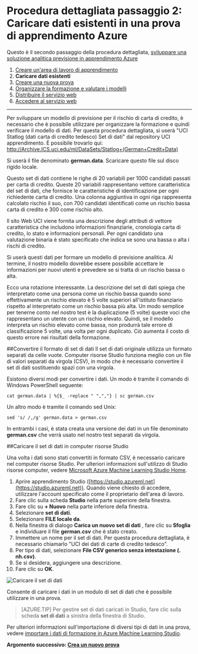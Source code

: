 <properties
    pageTitle="Passaggio 2: Caricare dati in una prova di apprendimento | Microsoft Azure"
    description="Passaggio 2 di sviluppare una procedura dettagliata soluzione stima: Upload archiviata dati pubblici Azure Machine Learning Studio."
    services="machine-learning"
    documentationCenter=""
    authors="garyericson"
    manager="jhubbard"
    editor="cgronlun"/>

<tags
    ms.service="machine-learning"
    ms.workload="tbd"
    ms.tgt_pltfrm="na"
    ms.devlang="na"
    ms.topic="article"
    ms.date="09/16/2016" 
    ms.author="garye"/>


# <a name="walkthrough-step-2-upload-existing-data-into-an-azure-machine-learning-experiment"></a>Procedura dettagliata passaggio 2: Caricare dati esistenti in una prova di apprendimento Azure

Questo è il secondo passaggio della procedura dettagliata, [sviluppare una soluzione analitica previsione in apprendimento Azure](machine-learning-walkthrough-develop-predictive-solution.md)


1.  [Creare un'area di lavoro di apprendimento](machine-learning-walkthrough-1-create-ml-workspace.md)
2.  **Caricare dati esistenti**
3.  [Creare una nuova prova](machine-learning-walkthrough-3-create-new-experiment.md)
4.  [Organizzare la formazione e valutare i modelli](machine-learning-walkthrough-4-train-and-evaluate-models.md)
5.  [Distribuire il servizio web](machine-learning-walkthrough-5-publish-web-service.md)
6.  [Accedere al servizio web](machine-learning-walkthrough-6-access-web-service.md)

----------

Per sviluppare un modello di previsione per il rischio di carta di credito, è necessario che è possibile utilizzare per organizzare la formazione e quindi verificare il modello di dati. Per questa procedura dettagliata, si userà "UCI Statlog (dati carta di credito tedesco) Set di dati" dal repository UCI apprendimento. È possibile trovarlo qui:  
<a href="http://archive.ics.uci.edu/ml/datasets/Statlog+(German+Credit+Data)">http://Archive.ICS.uci.edu/ml/DataSets/Statlog+(German+Credit+Data)</a>

Si userà il file denominato **german.data**. Scaricare questo file sul disco rigido locale.  

Questo set di dati contiene le righe di 20 variabili per 1000 candidati passati per carta di credito. Queste 20 variabili rappresentano vettore caratteristica del set di dati, che fornisce le caratteristiche di identificazione per ogni richiedente carta di credito. Una colonna aggiuntiva in ogni riga rappresenta calcolato rischio il suo, con 700 candidati identificati come un rischio bassa carta di credito e 300 come rischio alto.

Il sito Web UCI viene fornita una descrizione degli attributi di vettore caratteristica che includono informazioni finanziarie, cronologia carta di credito, lo stato e informazioni personali. Per ogni candidato una valutazione binaria è stato specificato che indica se sono una bassa o alta i rischi di credito.  

Si userà questi dati per formare un modello di previsione analitica. Al termine, il nostro modello dovrebbe essere possibile accettare le informazioni per nuovi utenti e prevedere se si tratta di un rischio bassa o alta.  

Ecco una rotazione interessante. La descrizione del set di dati spiega che interpretato come una persona come un rischio bassa quando sono effettivamente un rischio elevato è 5 volte superiori all'istituto finanziario rispetto al interpretato come un rischio bassa più alta. Un modo semplice per tenerne conto nel nostro test è la duplicazione (5 volte) queste voci che rappresentano un utente con un rischio elevato. Quindi, se il modello interpreta un rischio elevato come bassa, non produrrà tale errore di classificazione 5 volte, una volta per ogni duplicato. Ciò aumenta il costo di questo errore nei risultati della formazione.  

##<a name="convert-the-dataset-format"></a>Convertire il formato di set di dati
Il set di dati originale utilizza un formato separati da celle vuote. Computer risorse Studio funziona meglio con un file di valori separati da virgola (CSV), in modo che è necessario convertire il set di dati sostituendo spazi con una virgola.  

Esistono diversi modi per convertire i dati. Un modo è tramite il comando di Windows PowerShell seguente:   

    cat german.data | %{$_ -replace " ",","} | sc german.csv  

Un altro modo è tramite il comando sed Unix:  

    sed 's/ /,/g' german.data > german.csv  

In entrambi i casi, è stata creata una versione dei dati in un file denominato **german.csv** che verrà usato nel nostro test separati da virgola.

##<a name="upload-the-dataset-to-machine-learning-studio"></a>Caricare il set di dati in computer risorse Studio

Una volta i dati sono stati convertiti in formato CSV, è necessario caricare nel computer risorse Studio. Per ulteriori informazioni sull'utilizzo di Studio risorse computer, vedere [Microsoft Azure Machine Learning Studio Home](https://studio.azureml.net/).

1.  Aprire apprendimento Studio ([https://studio.azureml.net](https://studio.azureml.net)). Quando viene chiesto di accedere, utilizzare l'account specificato come il proprietario dell'area di lavoro.
1.  Fare clic sulla scheda **Studio** nella parte superiore della finestra.
1.  Fare clic su **+ Nuovo** nella parte inferiore della finestra.
1.  Selezionare **set di dati**.
1.  Selezionare **FILE locale da**.
1.  Nella finestra di dialogo **Carica un nuovo set di dati** , fare clic su **Sfoglia** e individuare il file **german.csv** che è stato creato.
1.  Immettere un nome per il set di dati. Per questa procedura dettagliata, è necessario chiamarlo "UCI dei dati di carte di credito tedesco".
1.  Per tipo di dati, selezionare **File CSV generico senza intestazione (. nh.csv)**.
1.  Se si desidera, aggiungere una descrizione.
1.  Fare clic su **OK**.  

![Caricare il set di dati][1]  


Consente di caricare i dati in un modulo di set di dati che è possibile utilizzare in una prova.

> [AZURE.TIP] Per gestire set di dati caricati in Studio, fare clic sulla scheda **set di dati** a sinistra della finestra di Studio.

Per ulteriori informazioni sull'importazione di diversi tipi di dati in una prova, vedere [importare i dati di formazione in Azure Machine Learning Studio](machine-learning-data-science-import-data.md).

**Argomento successivo: [Crea un nuovo prova](machine-learning-walkthrough-3-create-new-experiment.md)**

[1]: ./media/machine-learning-walkthrough-2-upload-data/upload1.png
